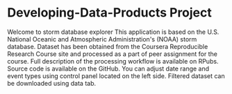 # Developing-Data-Products Project
Welcome to storm database explorer
This application is based on the U.S. National Oceanic and Atmospheric Administration's (NOAA) storm database.
Dataset has been obtained from the Coursera Reproducible Research Course site and processed as a part of peer assignment for the course. Full description of the processing workflow is available on RPubs.
Source code is available on the GitHub.
You can adjust date range and event types using control panel located on the left side. Filtered dataset can be downloaded using data tab.

